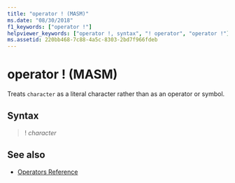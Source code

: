 ```yaml
---
title: "operator ! (MASM)"
ms.date: "08/30/2018"
f1_keywords: ["operator !"]
helpviewer_keywords: ["operator !, syntax", "! operator", "operator !"]
ms.assetid: 220bb468-7c88-4a5c-8303-2bd7f966fdeb
---
```

# operator ! (MASM)

Treats `character` as a literal character rather than as an operator or symbol.

## Syntax

> ! *character*

## See also

- [Operators Reference](../../assembler/masm/operators-reference.md)

